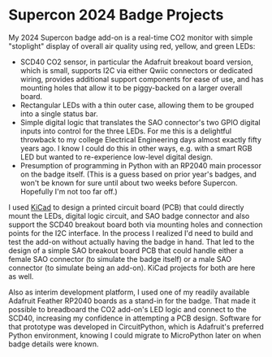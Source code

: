 # Supercon 2024 Badge Projects

My 2024 Supercon badge add-on is a real-time CO2 monitor with simple "stoplight" display of overall air quality using red, yellow, and green LEDs:
* SCD40 CO2 sensor, in particular the Adafruit breakout board version, which is small, supports I2C via either Qwiic connectors or dedicated wiring, provides additional support components for ease of use, and has mounting holes that allow it to be piggy-backed on a larger overall board.
* Rectangular LEDs with a thin outer case, allowing them to be grouped into a single status bar.
* Simple digital logic that translates the SAO connector's two GPIO digital inputs into control for the three LEDs. For me this is a delightful throwback to my college Electrical Engineering days almost exactly fifty years ago.  I know I could do this in other ways, e.g. with a smart RGB LED but wanted to re-experience low-level digital design.
* Presumption of programming in Python with an RP2040 main processor on the badge itself.  (This is a guess based on prior year's badges, and won't be known for sure until about two weeks before Supercon.  Hopefully I'm not too far off.)

I used [KiCad](https://kicad.org) to design a printed circuit board (PCB) that could  directly mount the LEDs, digital logic circuit, and SAO badge connector and also support the SCD40 breakout board both via mounting holes and connection points for the I2C interface. In the process I realized I'd need to build and test the add-on without actually having the badge in hand.  That led to the design of a simple SAO breakout board PCB that could handle either a female SAO connector (to simulate the badge itself) or a male SAO connector (to simulate being an add-on).  KiCad projects for both are here as well.

Also as interim development platform, I used one of my readily available Adafruit Feather RP2040 boards as a stand-in for the badge.  That made it possible to breadboard the CO2 add-on's LED logic and connect to the SCD40, increasing my confidence in attempting a PCB design.  Software for that prototype was developed in CircuitPython, which is Adafruit's preferred Python environment, knowing I could migrate to MicroPython later on when badge details were known.
